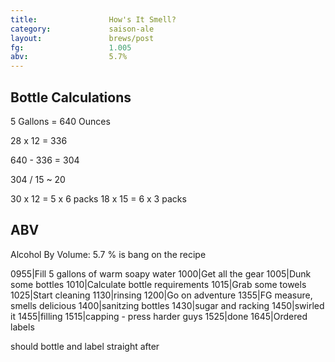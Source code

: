 ```yaml
---
title:                How's It Smell?
category:             saison-ale
layout:               brews/post
fg:                   1.005
abv:                  5.7%
---
```


Bottle Calculations
--------------------

5 Gallons = 640 Ounces

28 x 12 = 336

640 - 336 = 304

304 / 15 ~ 20


30 x 12 = 5 x 6 packs
18 x 15 = 6 x 3 packs

ABV
----
Alcohol By Volume:  5.7 % is bang on the recipe

0955|Fill 5 gallons of warm soapy water
1000|Get all the gear
1005|Dunk some bottles
1010|Calculate bottle requirements
1015|Grab some towels
1025|Start cleaning
1130|rinsing
1200|Go on adventure
1355|FG measure, smells delicious
1400|sanitzing bottles
1430|sugar and racking
1450|swirled it
1455|filling
1515|capping - press harder guys
1525|done
1645|Ordered labels

should bottle and label straight after
